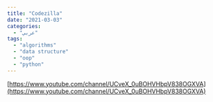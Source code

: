 ```yaml
---
title: "Codezilla"
date: "2021-03-03"
categories:
  - "عربي"
tags:
  - "algorithms"
  - "data structure"
  - "oop"
  - "python"
---
```


[https://www.youtube.com/channel/UCveX_0uBOHVHbpV838OGXVA](https://www.youtube.com/channel/UCveX_0uBOHVHbpV838OGXVA)
